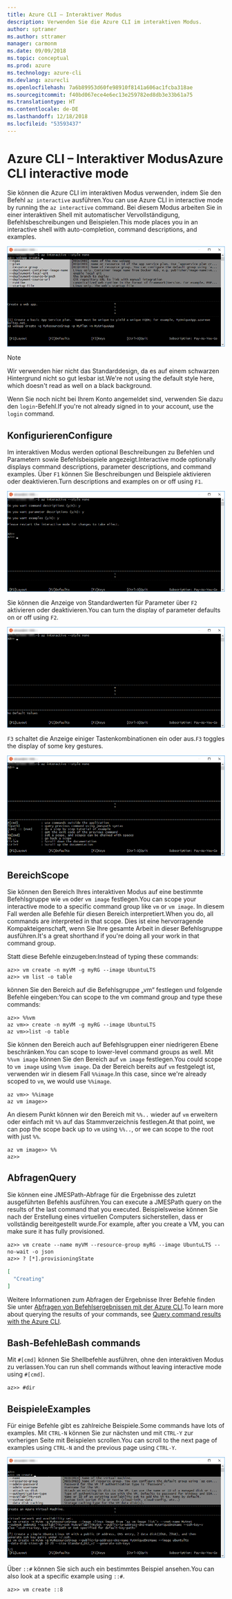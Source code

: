 ```yaml
---
title: Azure CLI – Interaktiver Modus
description: Verwenden Sie die Azure CLI im interaktiven Modus.
author: sptramer
ms.author: sttramer
manager: carmonm
ms.date: 09/09/2018
ms.topic: conceptual
ms.prod: azure
ms.technology: azure-cli
ms.devlang: azurecli
ms.openlocfilehash: 7a6b89953d60fe98910f8141a606ac1fcba318ae
ms.sourcegitcommit: f40bd067ece4e6ec13e259782ed8db3e33b61a75
ms.translationtype: HT
ms.contentlocale: de-DE
ms.lasthandoff: 12/18/2018
ms.locfileid: "53593437"
---
```

# <a name="azure-cli-interactive-mode"></a><span data-ttu-id="5b875-103">Azure CLI – Interaktiver Modus</span><span class="sxs-lookup"><span data-stu-id="5b875-103">Azure CLI interactive mode</span></span>

<span data-ttu-id="5b875-104">Sie können die Azure CLI im interaktiven Modus verwenden, indem Sie den Befehl `az interactive` ausführen.</span><span class="sxs-lookup"><span data-stu-id="5b875-104">You can use Azure CLI in interactive mode by running the `az interactive` command.</span></span>
<span data-ttu-id="5b875-105">Bei diesem Modus arbeiten Sie in einer interaktiven Shell mit automatischer Vervollständigung, Befehlsbeschreibungen und Beispielen.</span><span class="sxs-lookup"><span data-stu-id="5b875-105">This mode places you in an interactive shell with auto-completion, command descriptions, and examples.</span></span>

![Interaktiver Modus](./media/interactive-azure-cli/webapp-create.png)

> [!NOTE]
> <span data-ttu-id="5b875-107">Wir verwenden hier nicht das Standarddesign, da es auf einem schwarzen Hintergrund nicht so gut lesbar ist.</span><span class="sxs-lookup"><span data-stu-id="5b875-107">We're not using the default style here, which doesn't read as well on a black background.</span></span>

<span data-ttu-id="5b875-108">Wenn Sie noch nicht bei Ihrem Konto angemeldet sind, verwenden Sie dazu den `login`-Befehl.</span><span class="sxs-lookup"><span data-stu-id="5b875-108">If you're not already signed in to your account, use the `login` command.</span></span>

## <a name="configure"></a><span data-ttu-id="5b875-109">Konfigurieren</span><span class="sxs-lookup"><span data-stu-id="5b875-109">Configure</span></span>

<span data-ttu-id="5b875-110">Im interaktiven Modus werden optional Beschreibungen zu Befehlen und Parametern sowie Befehlsbeispiele angezeigt.</span><span class="sxs-lookup"><span data-stu-id="5b875-110">Interactive mode optionally displays command descriptions, parameter descriptions, and command examples.</span></span>
<span data-ttu-id="5b875-111">Über `F1` können Sie Beschreibungen und Beispiele aktivieren oder deaktivieren.</span><span class="sxs-lookup"><span data-stu-id="5b875-111">Turn descriptions and examples on or off using `F1`.</span></span>

![Beschreibungen und Beispiele](./media/interactive-azure-cli/descriptions-and-examples.png)

<span data-ttu-id="5b875-113">Sie können die Anzeige von Standardwerten für Parameter über `F2` aktivieren oder deaktivieren.</span><span class="sxs-lookup"><span data-stu-id="5b875-113">You can turn the display of parameter defaults on or off using `F2`.</span></span>

![Standardwerte](./media/interactive-azure-cli/defaults.png)

<span data-ttu-id="5b875-115">`F3` schaltet die Anzeige einiger Tastenkombinationen ein oder aus.</span><span class="sxs-lookup"><span data-stu-id="5b875-115">`F3` toggles the display of some key gestures.</span></span>

![Tastenkombinationen](./media/interactive-azure-cli/gestures.png)

## <a name="scope"></a><span data-ttu-id="5b875-117">Bereich</span><span class="sxs-lookup"><span data-stu-id="5b875-117">Scope</span></span>

<span data-ttu-id="5b875-118">Sie können den Bereich Ihres interaktiven Modus auf eine bestimmte Befehlsgruppe wie `vm` oder `vm image` festlegen.</span><span class="sxs-lookup"><span data-stu-id="5b875-118">You can scope your interactive mode to a specific command group like `vm` or `vm image`.</span></span>
<span data-ttu-id="5b875-119">In diesem Fall werden alle Befehle für diesen Bereich interpretiert.</span><span class="sxs-lookup"><span data-stu-id="5b875-119">When you do, all commands are interpreted in that scope.</span></span>
<span data-ttu-id="5b875-120">Dies ist eine hervorragende Kompakteigenschaft, wenn Sie Ihre gesamte Arbeit in dieser Befehlsgruppe ausführen.</span><span class="sxs-lookup"><span data-stu-id="5b875-120">It's a great shorthand if you're doing all your work in that command group.</span></span>

<span data-ttu-id="5b875-121">Statt diese Befehle einzugeben:</span><span class="sxs-lookup"><span data-stu-id="5b875-121">Instead of typing these commands:</span></span>

```azurecli
az>> vm create -n myVM -g myRG --image UbuntuLTS
az>> vm list -o table
```

<span data-ttu-id="5b875-122">können Sie den Bereich auf die Befehlsgruppe „vm“ festlegen und folgende Befehle eingeben:</span><span class="sxs-lookup"><span data-stu-id="5b875-122">You can scope to the vm command group and type these commands:</span></span>

```azurecli
az>> %%vm
az vm>> create -n myVM -g myRG --image UbuntuLTS
az vm>>list -o table
```

<span data-ttu-id="5b875-123">Sie können den Bereich auch auf Befehlsgruppen einer niedrigeren Ebene beschränken.</span><span class="sxs-lookup"><span data-stu-id="5b875-123">You can scope to lower-level command groups as well.</span></span>
<span data-ttu-id="5b875-124">Mit `%%vm image` können Sie den Bereich auf `vm image` festlegen.</span><span class="sxs-lookup"><span data-stu-id="5b875-124">You could scope to `vm image` using `%%vm image`.</span></span>
<span data-ttu-id="5b875-125">Da der Bereich bereits auf `vm` festgelegt ist, verwenden wir in diesem Fall `%%image`.</span><span class="sxs-lookup"><span data-stu-id="5b875-125">In this case, since we're already scoped to `vm`, we would use `%%image`.</span></span>

```azurecli
az vm>> %%image
az vm image>>
```

<span data-ttu-id="5b875-126">An diesem Punkt können wir den Bereich mit `%%..` wieder auf `vm` erweitern oder einfach mit `%%` auf das Stammverzeichnis festlegen.</span><span class="sxs-lookup"><span data-stu-id="5b875-126">At that point, we can pop the scope back up to `vm` using `%%..`, or we can scope to the root with just `%%`.</span></span>

```azurecli
az vm image>> %%
az>>
```

## <a name="query"></a><span data-ttu-id="5b875-127">Abfragen</span><span class="sxs-lookup"><span data-stu-id="5b875-127">Query</span></span>

<span data-ttu-id="5b875-128">Sie können eine JMESPath-Abfrage für die Ergebnisse des zuletzt ausgeführten Befehls ausführen.</span><span class="sxs-lookup"><span data-stu-id="5b875-128">You can execute a JMESPath query on the results of the last command that you executed.</span></span>
<span data-ttu-id="5b875-129">Beispielsweise können Sie nach der Erstellung eines virtuellen Computers sicherstellen, dass er vollständig bereitgestellt wurde.</span><span class="sxs-lookup"><span data-stu-id="5b875-129">For example, after you create a VM, you can make sure it has fully provisioned.</span></span>

```azurecli
az>> vm create --name myVM --resource-group myRG --image UbuntuLTS --no-wait -o json
az>> ? [*].provisioningState
```

```json
[
  "Creating"
]
```

<span data-ttu-id="5b875-130">Weitere Informationen zum Abfragen der Ergebnisse Ihrer Befehle finden Sie unter [Abfragen von Befehlsergebnissen mit der Azure CLI](query-azure-cli.md).</span><span class="sxs-lookup"><span data-stu-id="5b875-130">To learn more about querying the results of your commands, see [Query command results with the Azure CLI](query-azure-cli.md).</span></span>

## <a name="bash-commands"></a><span data-ttu-id="5b875-131">Bash-Befehle</span><span class="sxs-lookup"><span data-stu-id="5b875-131">Bash commands</span></span>

<span data-ttu-id="5b875-132">Mit `#[cmd]` können Sie Shellbefehle ausführen, ohne den interaktiven Modus zu verlassen.</span><span class="sxs-lookup"><span data-stu-id="5b875-132">You can run shell commands without leaving interactive mode using `#[cmd]`.</span></span>

```azurecli
az>> #dir
```

## <a name="examples"></a><span data-ttu-id="5b875-133">Beispiele</span><span class="sxs-lookup"><span data-stu-id="5b875-133">Examples</span></span>

<span data-ttu-id="5b875-134">Für einige Befehle gibt es zahlreiche Beispiele.</span><span class="sxs-lookup"><span data-stu-id="5b875-134">Some commands have lots of examples.</span></span>
<span data-ttu-id="5b875-135">Mit `CTRL-N` können Sie zur nächsten und mit `CTRL-Y` zur vorherigen Seite mit Beispielen scrollen.</span><span class="sxs-lookup"><span data-stu-id="5b875-135">You can scroll to the next page of examples using `CTRL-N` and the previous page using `CTRL-Y`.</span></span>

![Beispiele](./media/interactive-azure-cli/examples.png)

<span data-ttu-id="5b875-137">Über `::#` können Sie sich auch ein bestimmtes Beispiel ansehen.</span><span class="sxs-lookup"><span data-stu-id="5b875-137">You can also look at a specific example using `::#`.</span></span>

```azurecli
az>> vm create ::8
```
